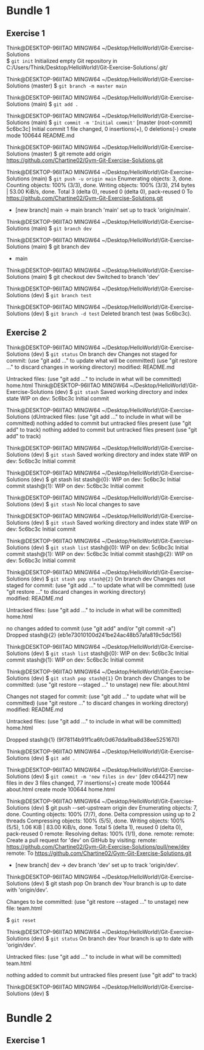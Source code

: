 # Bundle 1

## Exercise 1

Think@DESKTOP-96IITAO MINGW64 ~/Desktop/HelloWorld!/Git-Exercise-Solutions  
$ `git init`
Initialized empty Git repository in C:/Users/Think/Desktop/HelloWorld!/Git-Exercise-Solutions/.git/

Think@DESKTOP-96IITAO MINGW64 ~/Desktop/HelloWorld!/Git-Exercise-Solutions (master)
$ `git branch -m master main`

Think@DESKTOP-96IITAO MINGW64 ~/Desktop/HelloWorld!/Git-Exercise-Solutions (main)
$ `git add .`

Think@DESKTOP-96IITAO MINGW64 ~/Desktop/HelloWorld!/Git-Exercise-Solutions (main)
$ `git commit -m 'Initial commit'`
[master (root-commit) 5c6bc3c] Initial commit
1 file changed, 0 insertions(+), 0 deletions(-)
create mode 100644 README.md

Think@DESKTOP-96IITAO MINGW64 ~/Desktop/HelloWorld!/Git-Exercise-Solutions (master)
$ git remote add origin https://github.com/Chartine02/Gym-Git-Exercise-Solutions.git

Think@DESKTOP-96IITAO MINGW64 ~/Desktop/HelloWorld!/Git-Exercise-Solutions (main)
$ `git push -u origin main`
Enumerating objects: 3, done.
Counting objects: 100% (3/3), done.
Writing objects: 100% (3/3), 214 bytes | 53.00 KiB/s, done.
Total 3 (delta 0), reused 0 (delta 0), pack-reused 0
To https://github.com/Chartine02/Gym-Git-Exercise-Solutions.git

- [new branch] main -> main
  branch 'main' set up to track 'origin/main'.

Think@DESKTOP-96IITAO MINGW64 ~/Desktop/HelloWorld!/Git-Exercise-Solutions (main)
$ `git branch dev`

Think@DESKTOP-96IITAO MINGW64 ~/Desktop/HelloWorld!/Git-Exercise-Solutions (main)
$ git branch
dev

- main

Think@DESKTOP-96IITAO MINGW64 ~/Desktop/HelloWorld!/Git-Exercise-Solutions (main)
$ git checkout dev
Switched to branch 'dev'

Think@DESKTOP-96IITAO MINGW64 ~/Desktop/HelloWorld!/Git-Exercise-Solutions (dev)
$ `git branch test`

Think@DESKTOP-96IITAO MINGW64 ~/Desktop/HelloWorld!/Git-Exercise-Solutions (dev)
$ `git branch -d test`
Deleted branch test (was 5c6bc3c).

## Exercise 2

Think@DESKTOP-96IITAO MINGW64 ~/Desktop/HelloWorld!/Git-Exercise-Solutions (dev)
$ `git status`
On branch dev
Changes not staged for commit:
(use "git add <file>..." to update what will be committed)
(use "git restore <file>..." to discard changes in working directory)
modified: README.md

Untracked files:
(use "git add <file>..." to include in what will be committed)
home.html
Think@DESKTOP-96IITAO MINGW64 ~/Desktop/HelloWorld!/Git-Exercise-Solutions (dev)
$ `git stash`
Saved working directory and index state WIP on dev: 5c6bc3c Initial commit

Think@DESKTOP-96IITAO MINGW64 ~/Desktop/HelloWorld!/Git-Exercise-Solutions (dUntracked files:
(use "git add <file>..." to include in what will be committed)
nothing added to commit but untracked files present (use "git add" to track)
nothing added to commit but untracked files present (use "git add" to track)

Think@DESKTOP-96IITAO MINGW64 ~/Desktop/HelloWorld!/Git-Exercise-Solutions (dev)
$ `git stash`
Saved working directory and index state WIP on dev: 5c6bc3c Initial commit

Think@DESKTOP-96IITAO MINGW64 ~/Desktop/HelloWorld!/Git-Exercise-Solutions (dev)
$ git stash list
stash@{0}: WIP on dev: 5c6bc3c Initial commit
stash@{1}: WIP on dev: 5c6bc3c Initial commit

Think@DESKTOP-96IITAO MINGW64 ~/Desktop/HelloWorld!/Git-Exercise-Solutions (dev)
$ `git stash`
No local changes to save

Think@DESKTOP-96IITAO MINGW64 ~/Desktop/HelloWorld!/Git-Exercise-Solutions (dev)
$ `git stash`
Saved working directory and index state WIP on dev: 5c6bc3c Initial commit

Think@DESKTOP-96IITAO MINGW64 ~/Desktop/HelloWorld!/Git-Exercise-Solutions (dev)
$ `git stash list`
stash@{0}: WIP on dev: 5c6bc3c Initial commit
stash@{1}: WIP on dev: 5c6bc3c Initial commit
stash@{2}: WIP on dev: 5c6bc3c Initial commit

Think@DESKTOP-96IITAO MINGW64 ~/Desktop/HelloWorld!/Git-Exercise-Solutions (dev)
$ `git stash pop stash@{2}`
On branch dev
Changes not staged for commit:
(use "git add <file>..." to update what will be committed)
(use "git restore <file>..." to discard changes in working directory)  
 modified: README.md

Untracked files:
(use "git add <file>..." to include in what will be committed)
home.html

no changes added to commit (use "git add" and/or "git commit -a")
Dropped stash@{2} (eb1e73010100d241be24ac48b57afa819c5dc156)

Think@DESKTOP-96IITAO MINGW64 ~/Desktop/HelloWorld!/Git-Exercise-Solutions (dev)
$ `git stash list`
stash@{0}: WIP on dev: 5c6bc3c Initial commit
stash@{1}: WIP on dev: 5c6bc3c Initial commit

Think@DESKTOP-96IITAO MINGW64 ~/Desktop/HelloWorld!/Git-Exercise-Solutions (dev)
$ `git stash pop stash@{1}`
On branch dev
Changes to be committed:
(use "git restore --staged <file>..." to unstage)
new file: about.html

Changes not staged for commit:
(use "git add <file>..." to update what will be committed)
(use "git restore <file>..." to discard changes in working directory)  
 modified: README.md

Untracked files:
(use "git add <file>..." to include in what will be committed)
home.html

Dropped stash@{1} (9f78114b91f1ca6fc0d67dda9ba8d38ee5251670)

Think@DESKTOP-96IITAO MINGW64 ~/Desktop/HelloWorld!/Git-Exercise-Solutions (dev)
$ `git add .`

Think@DESKTOP-96IITAO MINGW64 ~/Desktop/HelloWorld!/Git-Exercise-Solutions (dev)
$ `git commit -m 'new files in dev'`
[dev c644217] new files in dev
3 files changed, 77 insertions(+)
create mode 100644 about.html
create mode 100644 home.html

Think@DESKTOP-96IITAO MINGW64 ~/Desktop/HelloWorld!/Git-Exercise-Solutions (dev)
$ git push --set-upstream origin dev
Enumerating objects: 7, done.
Counting objects: 100% (7/7), done.
Delta compression using up to 2 threads
Compressing objects: 100% (5/5), done.
Writing objects: 100% (5/5), 1.06 KiB | 83.00 KiB/s, done.
Total 5 (delta 1), reused 0 (delta 0), pack-reused 0
remote: Resolving deltas: 100% (1/1), done.
remote:
remote: Create a pull request for 'dev' on GitHub by visiting:
remote: https://github.com/Chartine02/Gym-Git-Exercise-Solutions/pull/new/dev
remote:
To https://github.com/Chartine02/Gym-Git-Exercise-Solutions.git

- [new branch] dev -> dev
  branch 'dev' set up to track 'origin/dev'.

Think@DESKTOP-96IITAO MINGW64 ~/Desktop/HelloWorld!/Git-Exercise-Solutions (dev)
$ git stash pop
On branch dev
Your branch is up to date with 'origin/dev'.

Changes to be committed:
(use "git restore --staged <file>..." to unstage)
new file: team.html

$ `git reset`

Think@DESKTOP-96IITAO MINGW64 ~/Desktop/HelloWorld!/Git-Exercise-Solutions (dev)
$ `git status`
On branch dev
Your branch is up to date with 'origin/dev'.

Untracked files:
(use "git add <file>..." to include in what will be committed)
team.html

nothing added to commit but untracked files present (use "git add" to track)

Think@DESKTOP-96IITAO MINGW64 ~/Desktop/HelloWorld!/Git-Exercise-Solutions (dev)
$

# Bundle 2

## Exercise 1
